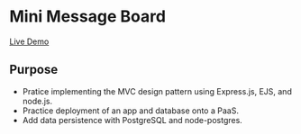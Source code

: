 # Mini Message Board

[Live Demo](https://mini-message-board-production-43d9.up.railway.app/)

## Purpose

- Pratice implementing the MVC design pattern using Express.js, EJS, and node.js.
- Practice deployment of an app and database onto a PaaS.
- Add data persistence with PostgreSQL and node-postgres.
